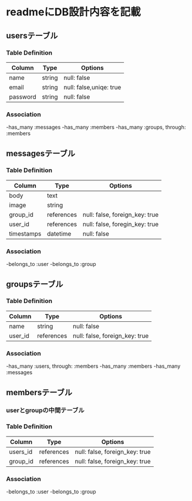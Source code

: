 # readmeにDB設計内容を記載

## usersテーブル

### Table Definition
|Column|Type|Options|
|------|----|-------|
|name|string|null: false|
|email|string|null: false,uniqe: true|
|password|string|null: false|

### Association
-has_many :messages
-has_many :members
-has_many :groups, through: :members

## messagesテーブル

### Table Definition
|Column|Type|Options|
|------|----|-------|
|body|text|
|image|string|
|group_id|references|null: false, foreign_key: true|
|user_id|references|null: false, foregin_key: true|
|timestamps|datetime|null: false|

### Association
-belongs_to :user
-belongs_to :group

## groupsテーブル

### Table Definition
|Column|Type|Options|
|------|----|-------|
|name|string|null: false|
|user_id|references|null: false, foreign_key: true|

### Association
-has_many :users, through: :members
-has_many :members
-has_many :messages

## membersテーブル

### userとgroupの中間テーブル
### Table Definition
|Column|Type|Options|
|------|----|-------|
|users_id|references|null: false, foreign_key: true|
|group_id|references|null: false, foreign_key: true|

### Association
-belongs_to :user
-belongs_to :group
